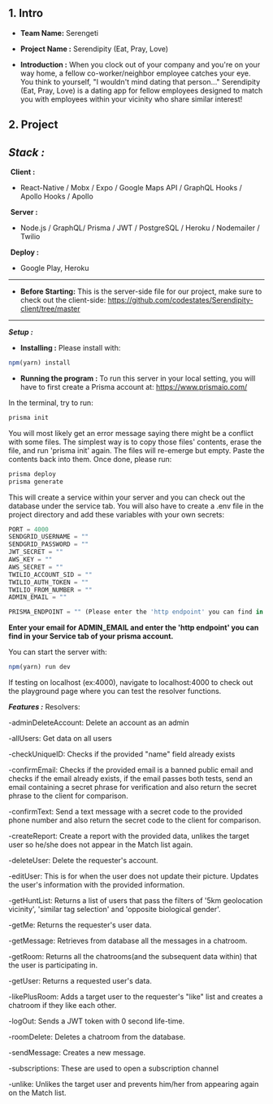 ## 1. Intro

- **Team Name:** Serengeti

- **Project Name :** Serendipity (Eat, Pray, Love)

- **Introduction :** When you clock out of your company and you're on your way home, a fellow co-worker/neighbor employee catches your eye. You think to yourself, "I wouldn't mind dating that person..."
Serendipity (Eat, Pray, Love) is a dating app for fellow employees designed to match you with employees within your vicinity who share similar interest!

## 2. Project

***Stack :***
​
---
​
**Client :**
​
- React-Native / Mobx / Expo / Google Maps API / GraphQL Hooks / Apollo Hooks / Apollo

​
**Server :**
​
- Node.js / GraphQL/ Prisma / JWT / PostgreSQL / Heroku / Nodemailer / Twilio

​
**Deploy :**
​
- Google Play, Heroku
---

- **Before Starting:** 
This is the server-side file for our project, make sure to check out the client-side: https://github.com/codestates/Serendipity-client/tree/master

---

 ***Setup :***

- **Installing :**  Please install with:
```js
npm(yarn) install
``` 



- **Running the program :**
To run this server in your local setting, you will have to first create a Prisma account at: https://www.prismaio.com/

In the terminal, try to run:
```js
prisma init
```
You will most likely get an error message saying there might be a conflict with some files. The simplest way is to copy those files' contents, erase the file, and run 'prisma init' again. The files will re-emerge but empty. Paste the contents back into them.
Once done, please run:
```js
prisma deploy
prisma generate
```
This will create a service within your server and you can check out the database under the service tab.
You will also have to create a .env file in the project directory and add these variables with your own secrets:
```js
PORT = 4000
SENDGRID_USERNAME = ""
SENDGRID_PASSWORD = ""
JWT_SECRET = ""
AWS_KEY = ""
AWS_SECRET = ""
TWILIO_ACCOUNT_SID = ""
TWILIO_AUTH_TOKEN = ""
TWILIO_FROM_NUMBER = ""
ADMIN_EMAIL = ""

PRISMA_ENDPOINT = "" (Please enter the 'http endpoint' you can find in your Service tab of your prisma account.)
```
**Enter your email for ADMIN_EMAIL and enter the 'http endpoint' you can find in your Service tab of your prisma account.**


You can start the server with:
```js
npm(yarn) run dev
```

If testing on localhost (ex:4000), navigate to localhost:4000 to check out the playground page where you can test the resolver functions.



 ***Features :***
 Resolvers:
 
-adminDeleteAccount: Delete an account as an admin

-allUsers: Get data on all users

-checkUniqueID: Checks if the provided "name" field already exists

-confirmEmail: Checks if the provided email is a banned public email and checks if the email already exists, if the email passes both tests, send an email containing a secret phrase for verification and also return the secret phrase to the client for comparison.

-confirmText: Send a text message with a secret code to the provided phone number and also return the secret code to the client for comparison.

-createReport: Create a report with the provided data, unlikes the target user so he/she does not appear in the Match list again.

-deleteUser: Delete the requester's account.

-editUser: This is for when the user does not update their picture. Updates the user's information with the provided information.

-getHuntList: Returns a list of users that pass the filters of '5km geolocation vicinity', 'similar tag selection' and 'opposite biological gender'.

-getMe: Returns the requester's user data.

-getMessage: Retrieves from database all the messages in a chatroom.

-getRoom: Returns all the chatrooms(and the subsequent data within) that the user is participating in.

-getUser: Returns a requested user's data.

-likePlusRoom: Adds a target user to the requester's "like" list and creates a chatroom if they like each other.

-logOut: Sends a JWT token with 0 second life-time.

-roomDelete: Deletes a chatroom from the database.

-sendMessage: Creates a new message.

-subscriptions: These are used to open a subscription channel

-unlike: Unlikes the target user and prevents him/her from appearing again on the Match list.

